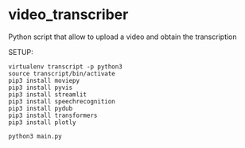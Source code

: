 # video_transcriber
Python script that allow to upload a video and obtain the transcription

SETUP:
```
virtualenv transcript -p python3
source transcript/bin/activate
pip3 install moviepy
pip3 install pyvis
pip3 install streamlit
pip3 install speechrecognition
pip3 install pydub
pip3 install transformers
pip3 install plotly

python3 main.py

```
